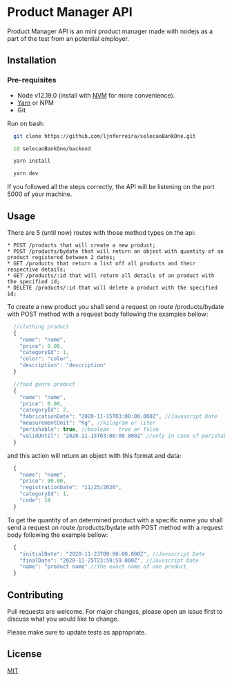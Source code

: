 # Product Manager API

Product Manager API is an mini product manager made with nodejs as a part of the test from an potential employer.

## Installation

### Pre-requisites
  
  * Node v12.19.0 (install with [NVM](https://github.com/nvm-sh/nvm/blob/master/README.md) for more convenience).
  * [Yarn](https://yarnpkg.com/) or NPM
  * Git

  Run on bash:
  
  ```bash
    git clone https://github.com/ljnferreira/selecaoBankOne.git
  ```

  ```bash
    cd selecaoBankOne/backend
  ```

  ```bash
    yarn install
  ```

  ```bash
    yarn dev
  ```

  If you followed all the steps correctly, the API will be listening on the port 5000 of your machine.

## Usage

  There are 5 (until now) routes with those method types on the api:
  
    * POST /products that will create a new product;
    * POST /products/bydate that will return an object with quantity of an product registered between 2 dates;
    * GET /products that return a list off all products and their respective details;
    * GET /products/:id that will return all details of an product with the specified id;
    * DELETE /products/:id that will delete a product with the specified id;

  To create a new product you shall send a request on route /products/bydate with POST method with a request body following the examples bellow:

  ```javascript
    //clothing product
    {
      "name": "name",
      "price": 0.00,
      "categoryId": 1,
      "color": "color",
      "description": "description"
    }

    //food genre product
    {
      "name": "name",
      "price": 0.00,
      "categoryId": 2,
      "fabricationDate": "2020-11-15T03:00:00.000Z", //Javascript Date
      "measurementUnit": "Kg", //kilogram or liter
      "perishable": true, //boolean - true or false
      "validUntil": "2020-11-15T03:00:00.000Z" //only in case of perishable be true
    }
  ```
  and this action will return an object with this format and data:

  ```javascript
    {
      "name": "name",
      "price": 00.00,
      "registrationDate": "11/25/2020",
      "categoryId": 1,
      "code": 19
    }
  ```

  To get the quantity of an determined product with a specific name you shall send a request on
  route /products/bydate with POST method with a request body following the example bellow:

  ```javascript
    {
      "initialDate": "2020-11-23T00:00:00.000Z", //Javascript Date
      "finalDate": "2020-11-25T23:59:59.000Z", //Javascript Date
      "name": "product name" //the exact name of one product
    }
  ```

## Contributing
Pull requests are welcome. For major changes, please open an issue first to discuss what you would like to change.

Please make sure to update tests as appropriate.

## License
[MIT](https://choosealicense.com/licenses/mit/)